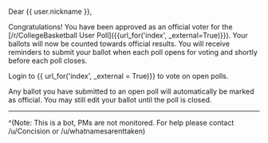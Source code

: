 Dear {{ user.nickname }},

Congratulations! You have been approved as an official voter for the [/r/CollegeBasketball User Poll]({{url_for('index', _external=True)}}). Your ballots will now be counted towards official results. You will receive reminders to submit your ballot when each poll opens for voting and shortly before each poll closes.

Login to {{ url_for('index', _external = True)}} to vote on open polls.

Any ballot you have submitted to an open poll will automatically be marked as official. You may still edit your ballot until the poll is closed.
*****
^(Note: This is a bot, PMs are not monitored. For help please contact /u/Concision or /u/whatnamesarenttaken)
